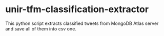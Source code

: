 # unir-tfm-classification-extractor

This python script extracts classified tweets from MongoDB Atlas server and save all of them into csv one.
